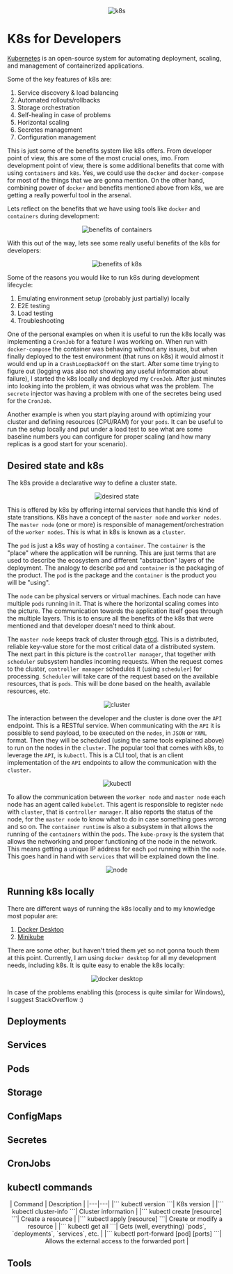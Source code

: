 
<p align=center>
  <img alt="k8s" src="./resources/k8s.svg" />
</p>

# K8s for Developers

[Kubernetes](https://kubernetes.io/) is an open-source system for automating deployment, scaling, and management of containerized applications.

Some of the key features of k8s are:

1. Service discovery & load balancing
2. Automated rollouts/rollbacks
3. Storage orchestration
4. Self-healing in case of problems
5. Horizontal scaling
6. Secretes management
7. Configuration management

This is just some of the benefits system like k8s offers. From developer point of view, this are some of the most crucial ones, imo. From development point of view, there is some additional benefits that come with using `containers` and `k8s`. Yes, we could use the `docker` and `docker-compose` for most of the things that we are gonna mention. On the other hand, combining power of `docker` and benefits mentioned above from k8s, we are getting a really powerful tool in the arsenal.

Lets reflect on the benefits that we have using tools like `docker` and `containers` during development:

<p align=center>
  <img alt="benefits of containers" src="./resources/benefits_of_containers.svg" />
</p>

With this out of the way, lets see some really useful benefits of the k8s for developers:

<p align=center>
  <img alt="benefits of k8s" src="./resources/benefits_of_k8s.svg" />
</p>

Some of the reasons you would like to run k8s during development lifecycle:

1. Emulating environment setup (probably just partially) locally
2. E2E testing
3. Load testing
4. Troubleshooting

One of the personal examples on when it is useful to run the k8s locally was implementing a `CronJob` for a feature I was working on. When run with `docker-compose` the container was behaving without any issues, but when finally deployed to the test environment (that runs on k8s) it would almost it would end up in a `CrashLoopBackOff` on the start. After some time trying to figure out (logging was also not showing any useful information about failure), I started the k8s locally and deployed my `CronJob`. After just minutes into looking into the problem, it was obvious what was the problem. The `secrete` injector was having a problem with one of the secretes being used for the `CronJob`.

Another example is when you start playing around with optimizing your cluster and defining resources (CPU/RAM) for your `pods`. It can be useful to run the setup locally and put under a load test to see what are some baseline numbers you can configure for proper scaling (and how many replicas is a good start for your scenario).

## Desired state and k8s

The k8s provide a declarative way to define a cluster state.

<p align=center>
  <img alt="desired state" src="./resources/desired_state.svg" />
</p>

This is offered by k8s by offering internal services that handle this kind of state transitions. K8s have a concept of the `master node` and `worker nodes`. The `master node` (one or more) is responsible of management/orchestration of the `worker nodes`. This is what in k8s is known as a `cluster`.

The `pod` is just a k8s way of hosting a `container`. The `container` is the "place" where the application will be running. This are just terms that are used to describe the ecosystem and different "abstraction" layers of the deployment. The analogy to describe `pod` and `container` is the packaging of the product. The `pod` is the package and the `container` is the product you will be "using".

The `node` can be physical servers or virtual machines. Each node can have multiple `pods` running in it. That is where the horizontal scaling comes into the picture. The communication towards the application itself goes through the multiple layers. This is to ensure all the benefits of the k8s that were mentioned and that developer doesn't need to think about.

The `master node` keeps track of cluster through [etcd](https://etcd.io/). This is a distributed, reliable key-value store for the most critical data of a distributed system. The next part in this picture is the `controller manager`, that together with `scheduler` subsystem handles incoming requests. When the request comes to the cluster, `controller manager` schedules it (using `scheduler`) for processing. `Scheduler` will take care of the request based on the available resources, that is `pods`. This will be done based on the health, available resources, etc.

<p align=center>
  <img alt="cluster" src="./resources/cluster.svg" />
</p>

The interaction between the developer and the cluster is done over the `API` endpoint. This is a RESTful service. When communicating with the `API` it is possible to send payload, to be executed on the `nodes`, in `JSON` or `YAML` format. Then they will be scheduled (using the same tools explained above) to run on the nodes in the `cluster`. The popular tool that comes with k8s, to leverage the `API`, is `kubectl`. This is a CLI tool, that is an client implementation of the `API` endpoints to allow the communication with the `cluster`.

<p align=center>
  <img alt="kubectl" src="./resources/kubectl.svg" />
</p>

To allow the communication between the `worker node` and `master node` each node has an agent called `kubelet`. This agent is responsible to register `node` with `cluster`, that is `controller manager`. It also reports the status of the node, for the `master node` to know what to do in  case something goes wrong and so on. The `container runtime` is also a subsystem in that allows the running of the `containers` within the `pods`. The `kube-proxy` is the system that allows the networking and proper functioning of the node in the network. This means getting a unique IP address for each `pod` running within the `node`. This goes hand in hand with `services` that will be explained down the line.

<p align=center>
  <img alt="node" src="./resources/node.svg" />
</p>

## Running k8s locally

There are different ways of running the k8s locally and to my knowledge most popular are:

1. [Docker Desktop](https://www.docker.com/products/docker-desktop)
2. [Minikube](https://github.com/kubernetes/minikube)

There are some other, but haven't tried them yet so not gonna touch them at this point. Currently, I am using `docker desktop` for all my development needs, including k8s. It is quite easy to enable the k8s locally:

<p align=center>
  <img alt="docker desktop" src="./resources/k8s_locally.png" />
</p>

In case of the problems enabling this (process is quite similar for Windows), I suggest StackOverflow :)

## Deployments

## Services

## Pods

## Storage

## ConfigMaps

## Secretes

## CronJobs

## kubectl commands

<p align=center>
| Command  | Description  |
|---|---|
|``` kubectl version ```| K8s version  |
|``` kubectl cluster-info ```| Cluster information  |
|``` kubectl create [resource] ```| Create a resource |
|``` kubectl apply [resource] ```| Create or modify a resource |
|``` kubectl get all ```| Gets (well, everything) `pods`, `deployments`, `services`, etc.  |
|``` kubectl port-forward [pod] [ports] ```| Allows the external access to the forwarded port |
</p>

## Tools
